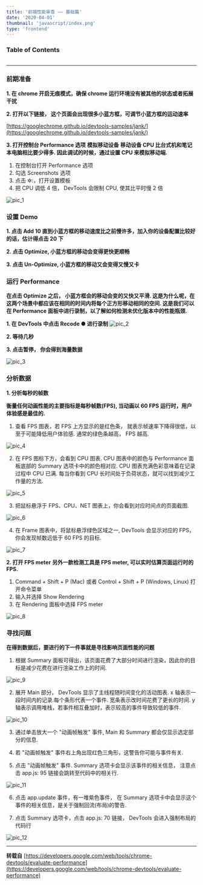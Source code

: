 ```yaml
---
title: '前端性能审查 —— 基础篇'
date: '2020-04-01'
thumbnail: 'javascript/index.png'
type: 'frontend'
---
```

### Table of Contents
```toc
```
---

### 前期准备

**1. 在 chrome 开启无痕模式，确保 chrome 运行环境没有被其他的状态或者拓展干扰**

**2. 打开以下链接， 这个页面会出现很多小蓝方框，可调节小蓝方框的运动速率**

[https://googlechrome.github.io/devtools-samples/jank/](https://googlechrome.github.io/devtools-samples/jank/)

**3. 打开控制台 Performance 选项**
**模拟移动设备**
**移动设备 CPU 比台式机和笔记本电脑相比要少得多. 因此调试的时候，通过设置 CPU 来模拟移动端.**
  1. 在控制台打开 Performance 选项
  2. 勾选 Screenshots 选项
  3. 点击 ✲:，打开设置模板
  4. 把 CPU 调低 4 倍， DevTools 会限制 CPU, 使其比平时慢 2 倍 

![pic_1](/blogs/frontend/frontend_1_pic_1.png#pic_center)

### 设置 Demo

**1. 点击 Add 10 直到小蓝方框的移动速度比之前慢许多，加入你的设备配置比较好的话，估计得点击 20 下**

**2. 点击 Optimize, 小蓝方框的移动会变得更快更顺畅**

**3. 点击 Un-Optimize, 小蓝方框的移动又会变得又慢又卡**

### 运行 Performance
**在点击 Optimize 之后， 小蓝方框会的移动会变的又快又平滑. 这是为什么呢，在这两个场景中都应该在相同的时间内将每个正方形移动相同的空间. 这是我们可以在 Performance 面板中进行录制，以了解如何检测未优化版本中的性能瓶颈.**

**1. 在 DevTools 中点击 Recode ● 进行录制**
![pic_2](/blogs/frontend/frontend_1_pic_2.png#pic_center)

**2. 等待几秒**

**3. 点击暂停， 你会得到海量数据**

![pic_3](/blogs/frontend/frontend_1_pic_3.png#pic_center)

### 分析数据
**1. 分析每秒的帧数**

**衡量任何动画性能的主要指标是每秒帧数(FPS), 当动画以 60 FPS 运行时，用户体验感是最佳的.**
  1. 查看 FPS 图表，若 FPS 上方显示的是红色条， 就表示帧速率下降得很低，以至于可能降低用户体验感. 通常的绿色条越高， FPS 越高.

  ![pic_4](/blogs/frontend/frontend_1_pic_4.png#pic_center)

  2. 在 FPS 图标下方，会看到 CPU 图表. CPU 图表中的颜色与 Performance 面板底部的 Summary 选项卡中的颜色相对应. CPU 图表充满色彩意味着在记录过程中 CPU 已满. 每当你看到 CPU 长时间处于负荷状态，就可以找到减少工作量的方法.

  ![pic_5](/blogs/frontend/frontend_1_pic_5.png#pic_center)

  3. 把鼠标悬浮于 FPS、CPU、NET 图表上，你会看到对应时间点的页面截图.

  ![pic_6](/blogs/frontend/frontend_1_pic_6.png#pic_center)

  4. 在 Frame 图表中，将鼠标悬浮绿色区域之一, DevTools 会显示对应的 FPS， 你会发现帧数远低于 60 FPS 的目标.

  ![pic_7](/blogs/frontend/frontend_1_pic_7.png#pic_center)

**2. 打开 FPS meter**
**另外一款检测工具是 FPS meter, 可以实时估算页面运行时的 FPS.**
  1. Command + Shift + P (Mac) 或者 Control + Shift + P (Windows, Linux) 打开命令菜单
  2. 输入并选择 Show Rendering
  3. 在 Rendering 面板中选择 FPS meter

  ![pic_8](/blogs/frontend/frontend_1_pic_8.png#pic_center)

### 寻找问题
**在得到数据后，要进行的下一件事就是寻找影响页面性能的问题**
  1. 根据 Summary 面板可得出，该页面花费了大部分时间进行渲染，因此你的目标是减少花费在进行渲染工作上的时间.

  ![pic_9](/blogs/frontend/frontend_1_pic_9.png#pic_center)

  2. 展开 Main 部分， DevTools 显示了主线程随时间变化的活动图表. x 轴表示一段时间内的记录.每个条形代表一个事件. 宽条表示改时间花费了更长的时间. y 轴表示调用堆栈，若事件相互叠加时，表示较高的事件导致较低的事件.

  ![pic_10](/blogs/frontend/frontend_1_pic_10.png#pic_center)

  3. 通过单击放大一个 "动画帧触发" 事件, Main 和 Summary 都会仅显示选定部分的信息.

  4. 若 "动画帧触发" 事件右上角出现红色三角形，这警告你可能与事件有关.

  5. 点击 "动画帧触发" 事件. Summary 选项卡会显示该事件的相关信息， 注意点击 app.js: 95 链接会跳转至代码中的相关行.

  ![pic_11](/blogs/frontend/frontend_1_pic_11.png#pic_center)

  6. 点击 app.update 事件，有一堆紫色事件， 在 Summary 选项卡中会显示这个事件的相关信息，是关于强制回流(布局)的警告.

  7. 点击 Summary 选项卡，点击 app.js: 70 链接， DevTools 会进入强制布局的代码行

  ![pic_12](/blogs/frontend/frontend_1_pic_12.png#pic_center)

---
**转载自**
[https://developers.google.com/web/tools/chrome-devtools/evaluate-performance](https://developers.google.com/web/tools/chrome-devtools/evaluate-performance)